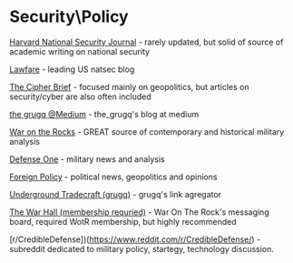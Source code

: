 # Security\Policy

[Harvard National Security Journal](http://harvardnsj.org/) - rarely updated, but solid of source of academic writing on national security

[Lawfare](http://www.lawfareblog.com/) - leading US natsec blog

[The Cipher Brief](https://www.thecipherbrief.com/) - focused mainly on geopolitics, but articles on security/cyber are also often included

[the grugq @Medium](https://medium.com/@thegrugq/) - the_grugq's blog at medium

[War on the Rocks](https://warontherocks.com/) - GREAT source of contemporary and historical military analysis

[Defense One](http://www.defenseone.com/) - military news and analysis

[Foreign Policy](http://foreignpolicy.com/) - political news, geopolitics and opinions

[Underground Tradecraft (grugq)](https://grugq.tumblr.com/) - grugq's link agregator

[The War Hall (membership requried)](https://warontherocks.memberful.com/auth/sign_in) - War On The Rock's messaging board, required WotR membership, but highly recommended

[r/CredibleDefense])(https://www.reddit.com/r/CredibleDefense/) - subreddit dedicated to military policy, startegy, technology discussion.
